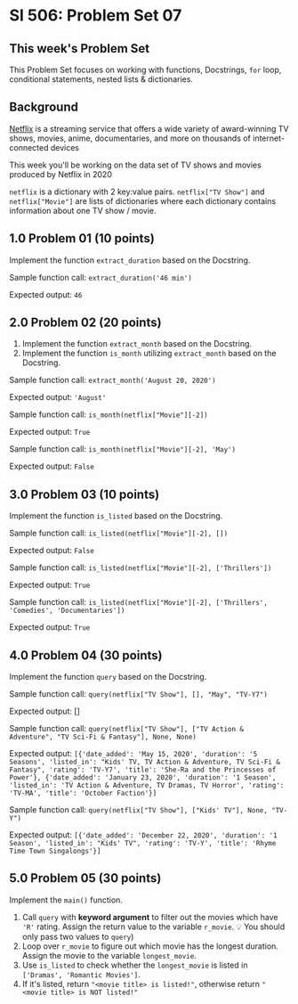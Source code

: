# SI 506: Problem Set 07

## This week's Problem Set

This Problem Set focuses on working with functions, Docstrings, `for` loop, conditional statements, nested lists & dictionaries.

## Background

[Netflix](https://www.netflix.com/)  is a streaming service that offers a wide variety of award-winning TV shows, movies, anime, documentaries, and more on thousands of internet-connected devices

This week you'll be working on the data set of TV shows and movies produced by Netflix in 2020

`netflix` is a dictionary with 2 key:value pairs. `netflix["TV Show"]` and `netflix["Movie"]` are lists of dictionaries where each dictionary contains information about one TV show / movie.

## 1.0 Problem 01 (10 points)

Implement the function `extract_duration` based on the Docstring.

Sample function call: `extract_duration('46 min')`

Expected output: `46`

## 2.0 Problem 02 (20 points)

1. Implement the function `extract_month` based on the Docstring.
2. Implement the function `is_month` utilizing `extract_month` based on the Docstring.

Sample function call: `extract_month('August 20, 2020')`

Expected output: `'August'`

Sample function call: `is_month(netflix["Movie"][-2])`

Expected output: `True`

Sample function call: `is_month(netflix["Movie"][-2], 'May')`

Expected output: `False`

## 3.0 Problem 03 (10 points)

Implement the function `is_listed` based on the Docstring.

Sample function call: `is_listed(netflix["Movie"][-2], [])`

Expected output: `False`

Sample function call: `is_listed(netflix["Movie"][-2], ['Thrillers'])`

Expected output: `True`

Sample function call: `is_listed(netflix["Movie"][-2], ['Thrillers', 'Comedies', 'Documentaries'])`

Expected output: `True`

## 4.0 Problem 04 (30 points)

Implement the function `query` based on the Docstring.
   
Sample function call: `query(netflix["TV Show"], [], "May", "TV-Y7")`

Expected output: []

Sample function call: `query(netflix["TV Show"], ["TV Action & Adventure", "TV Sci-Fi & Fantasy"], None, None)`

Expected output: `[{'date_added': 'May 15, 2020', 'duration': '5 Seasons', 'listed_in': "Kids' TV, TV Action & Adventure, TV Sci-Fi & Fantasy", 'rating': 'TV-Y7', 'title': 'She-Ra and the Princesses of Power'}, {'date_added': 'January 23, 2020', 'duration': '1 Season', 'listed_in': 'TV Action & Adventure, TV Dramas, TV Horror', 'rating': 'TV-MA', 'title': 'October Faction'}]`

Sample function call: `query(netflix["TV Show"], ["Kids' TV"], None, "TV-Y")`

Expected output: `[{'date_added': 'December 22, 2020', 'duration': '1 Season', 'listed_in': "Kids' TV", 'rating': 'TV-Y', 'title': 'Rhyme Time Town Singalongs'}]`


## 5.0 Problem 05 (30 points)

Implement the `main()` function.

1. Call `query` with **keyword argument** to filter out the movies which have `'R'` rating. Assign the return value to the variable `r_movie`. :bulb: You should only pass two values to `query`)
2. Loop over `r_movie` to figure out which movie has the longest duration. Assign the movie to the variable `longest_movie`.
3. Use `is_listed` to check whether the `longest_movie` is listed in `['Dramas', 'Romantic Movies']`.
4. If it's listed, return `"<movie title> is listed!"`, otherwise return `"<movie title> is NOT listed!"`
